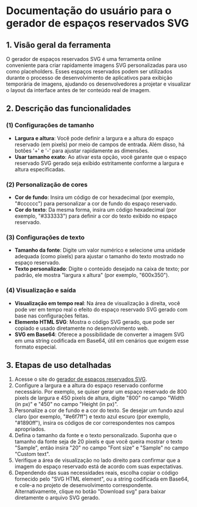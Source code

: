 # Documentação do usuário para o gerador de espaços reservados SVG

## 1. Visão geral da ferramenta

O gerador de espaços reservados SVG é uma ferramenta online conveniente para criar rapidamente imagens SVG personalizadas para uso como placeholders. Esses espaços reservados podem ser utilizados durante o processo de desenvolvimento de aplicativos para exibição temporária de imagens, ajudando os desenvolvedores a projetar e visualizar o layout da interface antes de ter conteúdo real de imagem.

## 2. Descrição das funcionalidades

### (1) **Configurações de tamanho**

* **Largura e altura**: Você pode definir a largura e a altura do espaço reservado (em pixels) por meio de campos de entrada. Além disso, há botões '+' e '-' para ajustar rapidamente as dimensões.
* **Usar tamanho exato**: Ao ativar esta opção, você garante que o espaço reservado SVG gerado seja exibido estritamente conforme a largura e altura especificadas.

### (2) **Personalização de cores**

* **Cor de fundo**: Insira um código de cor hexadecimal (por exemplo, "#cccccc") para personalizar a cor de fundo do espaço reservado.
* **Cor do texto**: Da mesma forma, insira um código hexadecimal (por exemplo, "#333333") para definir a cor do texto exibido no espaço reservado.

### (3) **Configurações de texto**

* **Tamanho da fonte**: Digite um valor numérico e selecione uma unidade adequada (como pixels) para ajustar o tamanho do texto mostrado no espaço reservado.
* **Texto personalizado**: Digite o conteúdo desejado na caixa de texto; por padrão, ele mostra "largura x altura" (por exemplo, "600x350").

### (4) **Visualização e saída**

* **Visualização em tempo real**: Na área de visualização à direita, você pode ver em tempo real o efeito do espaço reservado SVG gerado com base nas configurações feitas.
* **Elemento HTML SVG**: Mostra o código SVG gerado, que pode ser copiado e usado diretamente no desenvolvimento web.
* **SVG em Base64**: Oferece a possibilidade de converter a imagem SVG em uma string codificada em Base64, útil em cenários que exigem esse formato especial.

## 3. Etapas de uso detalhadas

1. Acesse o site do [gerador de espaços reservados SVG](https://atoolio.com/svg-placeholder-generator).
2. Configure a largura e a altura do espaço reservado conforme necessário. Por exemplo, se quiser gerar um espaço reservado de 800 pixels de largura e 450 pixels de altura, digite "800" no campo "Width (in px)" e "450" no campo "Height (in px)".
3. Personalize a cor de fundo e a cor do texto. Se desejar um fundo azul claro (por exemplo, "#e6f7ff") e texto azul escuro (por exemplo, "#1890ff"), insira os códigos de cor correspondentes nos campos apropriados.
4. Defina o tamanho da fonte e o texto personalizado. Suponha que o tamanho da fonte seja de 20 pixels e que você queira mostrar o texto "Sample", então insira "20" no campo "Font size" e "Sample" no campo "Custom text".
5. Verifique a área de visualização no lado direito para confirmar que a imagem do espaço reservado está de acordo com suas expectativas.
6. Dependendo das suas necessidades reais, escolha copiar o código fornecido pelo "SVG HTML element", ou a string codificada em Base64, e cole-a no projeto de desenvolvimento correspondente. Alternativamente, clique no botão "Download svg" para baixar diretamente o arquivo SVG gerado.